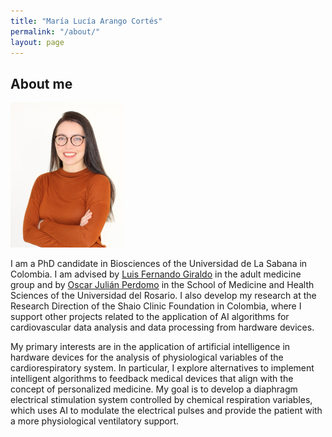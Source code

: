 ```yaml
---
title: "María Lucía Arango Cortés"
permalink: "/about/"
layout: page
---
```

## About me


![title](/assets/me_2.2.png)

I am a PhD candidate in Biosciences of the Universidad de La Sabana in Colombia. I am advised by [Luis Fernando Giraldo](https://scholar.google.com.co/citations?user=FFtAzBwAAAAJ&hl=en) in the adult medicine group and by [Oscar Julián Perdomo](https://pure.urosario.edu.co/en/persons/oscar-julian-perdomo-charry-3) in the School of Medicine and Health Sciences of the Universidad del Rosario. I also develop my research at the Research Direction of the Shaio Clinic Foundation in Colombia, where I support other projects related to the application of AI algorithms for cardiovascular data analysis and data processing from hardware devices.

My primary interests are in the application of artificial intelligence in hardware devices for the analysis of physiological variables of the cardiorespiratory system. In particular, I explore alternatives to implement intelligent algorithms to feedback medical devices that align with the concept of personalized medicine. My goal is to develop a diaphragm electrical stimulation system controlled by chemical respiration variables, which uses AI to modulate the electrical pulses and provide the patient with a more physiological ventilatory support.

